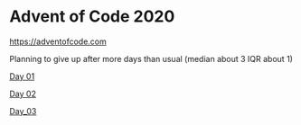 # Advent of Code 2020

https://adventofcode.com

Planning to give up after more days than usual (median about 3 IQR about 1)

[Day 01](https://github.com/ianhandel/adventofcode_2020/blob/main/day_01/advent_of_code_01.md)

[Day 02](https://github.com/ianhandel/adventofcode_2020/blob/main/day_02/advent_of_code_02.md)

[Day_03](https://github.com/ianhandel/adventofcode_2020/blob/main/day_03/advent_of_code_03.md)

